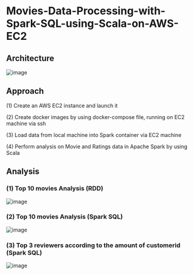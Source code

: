# Movies-Data-Processing-with-Spark-SQL-using-Scala-on-AWS-EC2
## Architecture
![image](https://user-images.githubusercontent.com/103509243/204367798-5df2ad58-ed59-43a5-a1d6-82b0fd75e64b.png)

## Approach  
(1) Create an AWS EC2 instance and launch it  

(2) Create docker images by using docker-compose file, running on EC2 machine via ssh  

(3) Load data from local machine into Spark container via EC2 machine  

(4) Perform analysis on Movie and Ratings data in Apache Spark by using Scala

## Analysis  
### (1) Top 10 movies Analysis (RDD)  
![image](https://user-images.githubusercontent.com/103509243/204380851-39de726b-3fd8-4853-87bf-f07ed642ac84.png)

### (2) Top 10 movies Analysis (Spark SQL)  
![image](https://user-images.githubusercontent.com/103509243/204414852-a7b3780c-9790-40b3-aa6e-4ed9b31e34fa.png)

### (3) Top 3 reviewers according to the amount of customerid (Spark SQL)  
![image](https://user-images.githubusercontent.com/103509243/204416923-601d13f0-d68e-4023-b210-db134b0f2e08.png)



